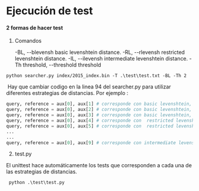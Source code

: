 # Ejecución de test

#### 2 formas de hacer test

1.  Comandos 

     -BL, --blevensh       basic levenshtein distance.
     -RL, --rlevensh       restricted levenshtein distance.
     -IL, --ilevensh       intermediate levenshtein distance.
     -Th threshold, --threshold threshold

```shell
python searcher.py index/2015_index.bin -T .\test\test.txt -BL -Th 2
```

​	Hay que cambiar codigo en la linea 94 del searcher.py para utilizar diferentes estrategias de distancias. Por ejemplo : 

```python
query, reference = aux[0], aux[1] # corresponde con basic levenshtein, threshold=1
query, reference = aux[0], aux[2] # corresponde con basic levenshtein, threshold=2
query, reference = aux[0], aux[3] # corresponde con basic levenshtein, threshold=3
query, reference = aux[0], aux[4] # corresponde con  restricted levenshtein, threshold=1
query, reference = aux[0], aux[5] # corresponde con  restricted levenshtein, threshold=2
...
...
query, reference = aux[0], aux[9] # corresponde con intermediate levenshtein, threshold=3
```



2.  test.py

   El unittest hace automáticamente los tests que corresponden a cada una de las estrategias de distancias.

```shell
 python .\test\test.py            
```

